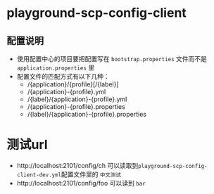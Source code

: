 # playground-scp-config-client

## 配置说明

- 使用配置中心的项目要把配置写在 `bootstrap.properties` 文件而不是 `application.properties` 里
- 配置文件的匹配方式有以下几种：
    - /{application}/{profile}[/{label}]
    - /{application}-{profile}.yml
    - /{label}/{application}-{profile}.yml
    - /{application}-{profile}.properties
    - /{label}/{application}-{profile}.properties

# 测试url

- http://localhost:2101/config/ch 可以读取到` playground-scp-config-client-dev.yml `配置文件里的 `中文测试`
- http://localhost:2101/config/foo 可以读到 `bar`
